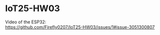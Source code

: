 # IoT25-HW03
Video of the ESP32:  
https://github.com/Firefly0207/IoT25-HW03/issues/1#issue-3051300807
